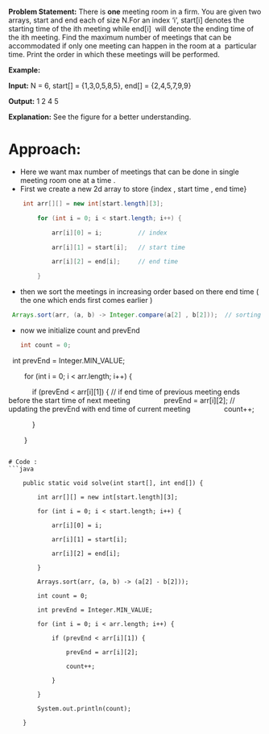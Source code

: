 **Problem Statement:** There is **one** meeting room in a firm. You are given two arrays, start and end each of size N.For an index ‘i’, start[i] denotes the starting time of the ith meeting while end[i]  will denote the ending time of the ith meeting. Find the maximum number of meetings that can be accommodated if only one meeting can happen in the room at a  particular time. Print the order in which these meetings will be performed.

**Example:**

**Input:**  N = 6,  start[] = {1,3,0,5,8,5}, end[] =  {2,4,5,7,9,9}

**Output:** 1 2 4 5

**Explanation:** See the figure for a better understanding.


# Approach: 

- Here we want max number of meetings that can be done in single meeting room one at  a time .
- First we create a new 2d array to store {index , start time , end time}
```java
    int arr[][] = new int[start.length][3];

        for (int i = 0; i < start.length; i++) {

            arr[i][0] = i;          // index 

            arr[i][1] = start[i];   // start time 

            arr[i][2] = end[i];     // end time 

        }
```


- then we sort the meetings in increasing order based on there end time ( the one which ends first comes earlier )
 ```java
  Arrays.sort(arr, (a, b) -> Integer.compare(a[2] , b[2]));  // sorting using comparators 
  ```


- now we initialize count and prevEnd 
  ```java 
  int count = 0;
  int prevEnd = Integer.MIN_VALUE;

        for (int i = 0; i < arr.length; i++) {

            if (prevEnd < arr[i][1]) { // if end time of previous meeting ends before the start time of next meeting 
                prevEnd = arr[i][2]; // updating the prevEnd with end time of current meeting 
                count++;

            }

        }
  ```

# Code : 
```java  

    public static void solve(int start[], int end[]) {

        int arr[][] = new int[start.length][3];

        for (int i = 0; i < start.length; i++) {

            arr[i][0] = i;

            arr[i][1] = start[i];

            arr[i][2] = end[i];

        }

        Arrays.sort(arr, (a, b) -> (a[2] - b[2]));

        int count = 0;

        int prevEnd = Integer.MIN_VALUE;

        for (int i = 0; i < arr.length; i++) {

            if (prevEnd < arr[i][1]) {

                prevEnd = arr[i][2];

                count++;

            }

        }

        System.out.println(count);

    }
```